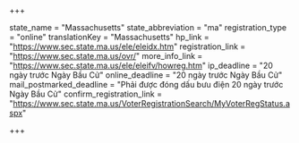 +++

state_name = "Massachusetts"
state_abbreviation = "ma"
registration_type = "online"
translationKey = "Massachusetts"
hp_link = "https://www.sec.state.ma.us/ele/eleidx.htm"
registration_link = "https://www.sec.state.ma.us/ovr/"
more_info_link = "https://www.sec.state.ma.us/ele/eleifv/howreg.htm"
ip_deadline = "20 ngày trước Ngày Bầu Cử"
online_deadline = "20 ngày trước Ngày Bầu Cử"
mail_postmarked_deadline = "Phải được đóng dấu bưu điện 20 ngày trước Ngày Bầu Cử"
confirm_registration_link = "https://www.sec.state.ma.us/VoterRegistrationSearch/MyVoterRegStatus.aspx"

+++
